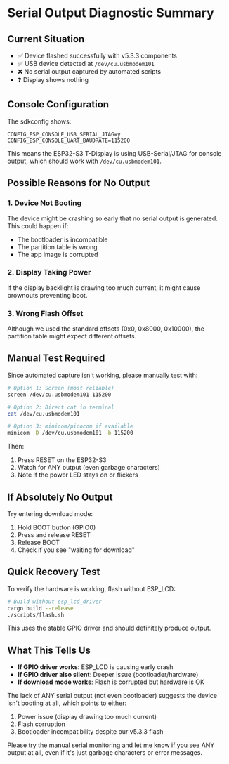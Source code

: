 # Serial Output Diagnostic Summary

## Current Situation
- ✅ Device flashed successfully with v5.3.3 components
- ✅ USB device detected at `/dev/cu.usbmodem101`
- ❌ No serial output captured by automated scripts
- ❓ Display shows nothing

## Console Configuration
The sdkconfig shows:
```
CONFIG_ESP_CONSOLE_USB_SERIAL_JTAG=y
CONFIG_ESP_CONSOLE_UART_BAUDRATE=115200
```

This means the ESP32-S3 T-Display is using USB-Serial/JTAG for console output, which should work with `/dev/cu.usbmodem101`.

## Possible Reasons for No Output

### 1. Device Not Booting
The device might be crashing so early that no serial output is generated. This could happen if:
- The bootloader is incompatible
- The partition table is wrong
- The app image is corrupted

### 2. Display Taking Power
If the display backlight is drawing too much current, it might cause brownouts preventing boot.

### 3. Wrong Flash Offset
Although we used the standard offsets (0x0, 0x8000, 0x10000), the partition table might expect different offsets.

## Manual Test Required

Since automated capture isn't working, please manually test with:

```bash
# Option 1: Screen (most reliable)
screen /dev/cu.usbmodem101 115200

# Option 2: Direct cat in terminal
cat /dev/cu.usbmodem101

# Option 3: minicom/picocom if available
minicom -D /dev/cu.usbmodem101 -b 115200
```

Then:
1. Press RESET on the ESP32-S3
2. Watch for ANY output (even garbage characters)
3. Note if the power LED stays on or flickers

## If Absolutely No Output

Try entering download mode:
1. Hold BOOT button (GPIO0)
2. Press and release RESET
3. Release BOOT
4. Check if you see "waiting for download"

## Quick Recovery Test

To verify the hardware is working, flash without ESP_LCD:
```bash
# Build without esp_lcd_driver
cargo build --release
./scripts/flash.sh
```

This uses the stable GPIO driver and should definitely produce output.

## What This Tells Us

- **If GPIO driver works**: ESP_LCD is causing early crash
- **If GPIO driver also silent**: Deeper issue (bootloader/hardware)
- **If download mode works**: Flash is corrupted but hardware is OK

The lack of ANY serial output (not even bootloader) suggests the device isn't booting at all, which points to either:
1. Power issue (display drawing too much current)
2. Flash corruption
3. Bootloader incompatibility despite our v5.3.3 flash

Please try the manual serial monitoring and let me know if you see ANY output at all, even if it's just garbage characters or error messages.